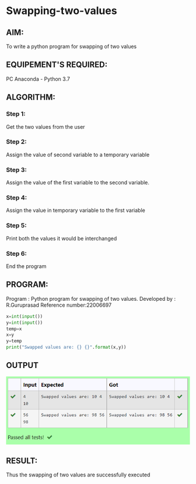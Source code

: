 # Swapping-two-values
## AIM:
To write a python program for swapping of two values
## EQUIPEMENT'S REQUIRED: 
PC
Anaconda - Python 3.7
## ALGORITHM: 
### Step 1:
Get the two values from the user
### Step 2: 
Assign the value of second variable to a temporary variable 
### Step 3: 
Assign the value of the first variable to the second variable.
### Step 4:  
Assign the value in temporary variable to the first variable
### Step 5: 
Print both the values it would be interchanged
### Step 6: 
End the program
## PROGRAM:
Program : Python program for swapping of two values.
Developed by : R.Guruprasad
Reference number:22006697
``` python
x=int(input())
y=int(input())
temp=x
x=y
y=temp
print("Swapped values are: {} {}".format(x,y))
```
## OUTPUT
![label](/swapping.png)
## RESULT:
Thus the swapping of two values are successfully executed



